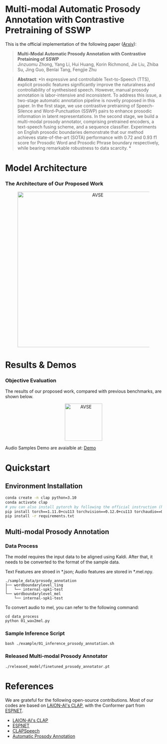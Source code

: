 # Multi-modal Automatic Prosody Annotation with Contrastive Pretraining of SSWP

<!-- ### [Arxiv](https://arxiv.org/abs/2309.05423) &nbsp;&nbsp;&nbsp;&nbsp; [Demo](https://jzmzhong.github.io/Automatic-Prosody-Annotator-With-SSWP-CLAP/) -->
<!-- <table style="border:1px solidb ack;margin-left:auto;margin-right:auto;border-spacing:20px;">
    <tr>
    <td><h3><a href="https://arxiv.org/abs/2309.05423">Arxiv</a></h3></td>
    <td><h3><a href="https://jzmzhong.github.io/Automatic-Prosody-Annotator-With-SSWP-CLAP">Demo</a></h3></td>
    <td><h3><a href="https://github.com/jzmzhong/Automatic-Prosody-Annotator-with-SSWP-CLAP">Code (Here)</a></h3></td>
    </tr>
</table> -->

<!-- ###  [Demo](https://jzmzhong.github.io/Automatic-Prosody-Annotator-With-SSWP-CLAP) [Code(Here)](https://github.com/jzmzhong/Automatic-Prosody-Annotator-with-SSWP-CLAP) -->

This is the official implementation of the following paper ([Arxiv](https://arxiv.org/abs/2309.05423)):

> **Multi-Modal Automatic Prosody Annotation with Contrastive Pretaining of SSWP** \
> Jinzuomu Zhong, Yang Li, Hui Huang, Korin Richmond, Jie Liu, Zhiba Su, Jing Guo, Benlai Tang, Fengjie Zhu

> **Abstract**: *In expressive and controllable Text-to-Speech (TTS), explicit prosodic features significantly improve the naturalness and controllability of synthesised speech. However, manual prosody annotation is labor-intensive and inconsistent. To address this issue, a two-stage automatic annotation pipeline is novelly proposed in this paper. In the first stage, we use contrastive pretraining of Speech-Silence and Word-Punctuation (SSWP) pairs to enhance prosodic information in latent representations. In the second stage, we build a multi-modal prosody annotator, comprising pretrained encoders, a text-speech fusing scheme, and a sequence classifier. Experiments on English prosodic boundaries demonstrate that our method achieves state-of-the-art (SOTA) performance with 0.72 and 0.93 f1 score for Prosodic Word and Prosodic Phrase boundary respectively, while bearing remarkable robustness to data scarcity. *

# Model Architecture

<!-- Method -->
<h3>The Architecture of Our Proposed Work</h3>
<figure>
<p style="text-align:center"><img src="./figs/model_v2.3_trimmed.png" alt="AVSE" height=500px/></p>
</figure>

# Results & Demos

<!-- Ojective Evaluation -->
<h3>Objective Evaluation</h3>
The results of our proposed work, compared with previous benchmarks, are shown below.
<figure>
<p style="text-align:center"><img src="./figs/objective.png" alt="AVSE" height=120px/></p>
</figure>


Audio Samples Demo are avaialble at: [Demo](https://jzmzhong.github.io/Automatic-Prosody-Annotator-With-SSWP-CLAP/)


# Quickstart

## Environment Installation

```bash
conda create -n clap python=3.10
conda activate clap
# you can also install pytorch by following the official instruction (https://pytorch.org/get-started/locally/)
pip install torch==1.11.0+cu113 torchvision==0.12.0+cu113 torchaudio==0.11.0+cu113 -f https://download.pytorch.org/whl/torch_stable.html
pip install -r requirements.txt
```

## Multi-modal Prosody Annotation

### Data Process

The model requires the input data to be aligned using Kaldi. After that, it needs to be converted to the format of the sample data.

Text Features are stroed in *.json; Audio features are stored in *.mel.npy.

```shell
./sample_data/prosody_annotation
├── wordboundarylevel_ling
│   └── internal-spk1-test
└── wordboundarylevel_mel
    └── internal-spk1-test
```

To convert audio to mel, you can refer to the following command:

```base
cd data_process
python 01_wav2mel.py
```

### Sample Inference Script

```base
bash ./example/01_inference_prosody_annotation.sh
```
### Released Multi-modal Prosody Annotator 

```
./released_model/finetuned_prosody_annotator.pt
```


# References

We are grateful for the following open-source contributions. Most of our codes are based on [LAION-AI's CLAP](https://github.com/LAION-AI/CLAP), with the Conformer part from [ESPNET](https://github.com/espnet/espnet).

- [LAION-AI's CLAP](https://github.com/LAION-AI/CLAP)
- [ESPNET](https://github.com/espnet/espnet)
- [CLAPSpeech](https://clapspeech.github.io/)
- [Automatic Prosody Annotation](https://github.com/Daisyqk/Automatic-Prosody-Annotation)
